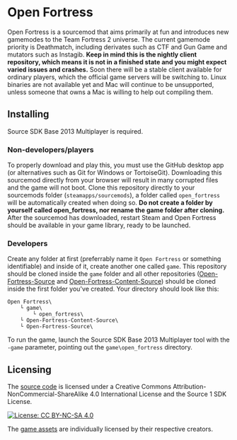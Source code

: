 # Open Fortress

Open Fortress is a sourcemod that aims primarily at fun and introduces new gamemodes to the Team Fortress 2 universe. The current gamemode priority is Deathmatch, including derivates such as CTF and Gun Game and mutators such as Instagib. **Keep in mind this is the nightly client repository, which means it is not in a finished state and you might expect varied issues and crashes.** Soon there will be a stable client available for ordinary players, which the official game servers will be switching to. Linux binaries are not available yet and Mac will continue to be unsupported, unless someone that owns a Mac is willing to help out compiling them.

## Installing

Source SDK Base 2013 Multiplayer is required. 

### Non-developers/players
To properly download and play this, you must use the GitHub desktop app (or alternatives such as Git for Windows or TortoiseGit). Downloading this sourcemod directly from your browser will result in many corrupted files and the game will not boot. Clone this repository directly to your sourcemods folder (`steamapps/sourcemods`), a folder called `open_fortress` will be automatically created when doing so. **Do not create a folder by yourself called open_fortress, nor rename the game folder after cloning.** After the sourcemod has downloaded, restart Steam and Open Fortress should be available in your game library, ready to be launched.

### Developers

Create any folder at first (preferrably name it `Open Fortress` or something identifiable) and inside of it, create another one called `game`. This repository should be cloned inside the `game` folder and all other repositories ([Open-Fortress-Source](https://github.com/KaidemonLP/Open-Fortress-Source) and [Open-Fortress-Content-Source](https://github.com/KaidemonLP/Open-Fortress-Content-Source)) should be cloned inside the first folder you've created. Your directory should look like this:

```
Open Fortress\
    └ game\
        └ open_fortress\
    └ Open-Fortress-Content-Source\
    └ Open-Fortress-Source\
```

To run the game, launch the Source SDK Base 2013 Multiplayer tool with the `-game` parameter, pointing out the `game\open_fortress` directory.

## Licensing

The [source code](https://github.com/KaidemonLP/Open-Fortress-Source) is licensed under a Creative Commons Attribution-NonCommercial-ShareAlike 4.0 International License and the Source 1 SDK License.

[![License: CC BY-NC-SA 4.0](https://img.shields.io/badge/License-CC%20BY--NC--SA%204.0-lightgrey.svg)](https://creativecommons.org/licenses/by-nc-sa/4.0/)

The [game assets](https://github.com/KaidemonLP/Open-Fortress-Content-Source) are individually licensed by their respective creators.
